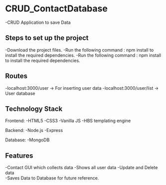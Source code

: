 # CRUD_ContactDatabase
-CRUD Application to save Data

## Steps to set up the project
-Download the project files.
-Run the following command : npm install to install the required dependencies.
-Run the following command : npm install to install the required dependencies.

## Routes
-localhost:3000/user -> For inserting user data
-localhost:3000/user/list -> User database

## Technology Stack
Frontend:
-HTML5
-CSS3
-Vanilla JS
-HBS templating engine

Backend:
-Node.js
-Express

Database:
-MongoDB

## Features
-Contact GUI which collects data 
-Shows all user data
-Update and Delete data                                             
-Saves Data to Database for future reference.
